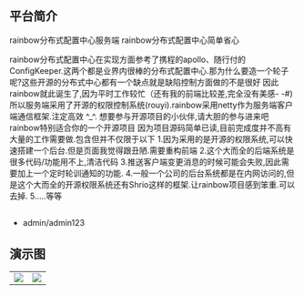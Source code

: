 ## 平台简介

rainbow分布式配置中心服务端
rainbow分布式配置中心简单省心

rainbow分布式配置中心在实现方面参考了携程的apollo、随行付的ConfigKeeper.这两个都是业界内很棒的分布式配置中心.那为什么要造一个轮子呢?这些开源的分布式中心都有一个缺点就是缺陷控制方面做的不是很好 因此rainbow就此诞生了,因为平时工作较忙（还有我的前端比较差,完全没有美感- -#)所以服务端采用了开源的权限控制系统(rouyi).rainbow采用netty作为服务端客户端通信框架.注定高效 ^_^.
想要参与开源项目的小伙伴,请大胆的参与进来吧rainbow特别适合你的一个开源项目
因为项目源码简单已读,目前完成度并不高有大量的工作需要做.包含但并不仅限于以下
1.因为采用的是开源的权限系统,可以快速搭建一个后台.但是页面我觉得跟丑陋.需要重构前端
2.这个大而全的后端系统是很多代码/功能用不上,清洁代码
3.推送客户端变更消息的时候可能会失败,因此需要加上一个定时轮训通知的功能.
4.一般一个公司的后台系统都是在内网访问的,但是这个大而全的开源权限系统还有Shrio这样的框架.让rainbow项目感到笨重.可以去掉.
5.....等等


##
- admin/admin123  

## 演示图
<table>
    <tr>
       <td><img src="https://github.com/bigbigzhan/rainbow/raw/master/rainbow-server/images-folder/login.png"/></td>
       <td><img src="https://github.com/bigbigzhan/rainbow/raw/master/rainbow-server/images-folder/homepage.png"/></td>
    </tr>
</table>
 
 


